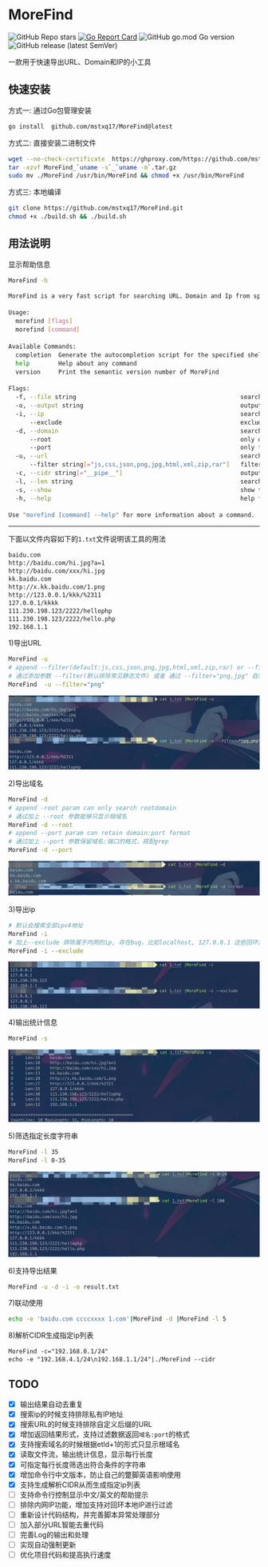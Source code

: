 # MoreFind
![GitHub Repo stars](https://img.shields.io/github/stars/mstxq17/morefind?style=social) [![Go Report Card](https://goreportcard.com/badge/github.com/mstxq17/MoreFind)](https://goreportcard.com/report/github.com/mstxq17/MoreFind) ![GitHub go.mod Go version](https://img.shields.io/github/go-mod/go-version/mstxq17/MoreFind) ![GitHub release (latest SemVer)](https://img.shields.io/github/v/release/mstxq17/MoreFind)

一款用于快速导出URL、Domain和IP的小工具


## 快速安装
方式一: 通过Go包管理安装
```bash
go install  github.com/mstxq17/MoreFind@latest
```
方式二: 直接安装二进制文件
```bash
wget --no-check-certificate  https://ghproxy.com/https://github.com/mstxq17/MoreFind/releases/download/v1.3.3/MoreFind_`uname -s`_`uname -m`.tar.gz
tar -xzvf MoreFind_`uname -s`_`uname -m`.tar.gz
sudo mv ./MoreFind /usr/bin/MoreFind && chmod +x /usr/bin/MoreFind
```

方式三: 本地编译
```bash
git clone https://github.com/mstxq17/MoreFind.git
chmod +x ./build.sh && ./build.sh
```

## 用法说明
显示帮助信息
```bash
MoreFind -h
```
```bash
MoreFind is a very fast script for searching URL、Domain and Ip from specified stream

Usage:
  morefind [flags]
  morefind [command]

Available Commands:
  completion  Generate the autocompletion script for the specified shell
  help        Help about any command
  version     Print the semantic version number of MoreFind

Flags:
  -f, --file string                                              search the info in specified file(指定输入文件)
  -o, --output string                                            output the result to specified file(指定输出文件)
  -i, --ip                                                       search ip from stdin or file(搜索IP)
      --exclude                                                  exclude internal/private segment of ip when searching ip(排除内网IP)
  -d, --domain                                                   search domain from stdin or file(搜索域名)
      --root                                                     only output the rootDomain when searching domain(只显示主域名)
      --port                                                     only filter out domain:port (保留域名和端口)
  -u, --url                                                      search url from stdin or file(搜索URL)
      --filter string[="js,css,json,png,jpg,html,xml,zip,rar"]   filter url with some useless ext(排除指定后缀的URL)
  -c, --cidr string[="__pipe__"]                                 output the specified cidr ip list (输出指定CIDR范围内的所有IP)
  -l, --len string                                               search specify the length of string, "-l 35" == "-l 0-35" (输出指定长度的行)
  -s, --show                                                     show the length of each line and summaries(输出统计信息)
  -h, --help                                                     help for morefind

Use "morefind [command] --help" for more information about a command.
```

----

下面以文件内容如下的`1.txt`文件说明该工具的用法

```
baidu.com
http://baidu.com/hi.jpg?a=1
http://baidu.com/xxx/hi.jpg
kk.baidu.com
http://x.kk.baidu.com/1.png
http://123.0.0.1/kkk/%2311
127.0.0.1/kkkk
111.230.198.123/2222/hellophp
111.230.198.123/2222/hello.php
192.168.1.1
```

1)导出URL

```bash
MoreFind -u
# append --filter(default:js,css,json,png,jpg,html,xml,zip,rar) or --filter="png,jpg,xls,custom..."
# 通过添加参数 --filter(默认排除常见静态文件) 或者 通过 --filter="png,jpg" 自定义需要排除的后缀
MoreFind  -u --filter="png"
```

![image-20221221224536047](README.assets/image-20221221224536047.png)

2)导出域名

```bash
MoreFind -d
# append -root param can only search rootdomain
# 通过加上 --root 参数能够只显示根域名
MoreFind -d --root
# append --port param can retain domain:port format
# 通过加上 --port 参数保留域名:端口的格式，搭配grep
MoreFind -d --port
```

![image-20221221224723254](README.assets/image-20221221224723254.png)

3)导出ip

```bash
# 默认会搜索全部ipv4地址
MoreFind -i
# 加上--exclude 排除属于内网的ip, 存在bug，比如localhost, 127.0.0.1 这些回环ip没排除
MoreFind -i --exclude
```

![image-20221221224936530](README.assets/image-20221221224936530.png)

4)输出统计信息

```bash
MoreFind -s
```

![image-20221221225135745](README.assets/image-20221221225135745.png)

5)筛选指定长度字符串

```bash
MoreFind -l 35 
MoreFind -l 0-35
```

![image-20221221225220822](README.assets/image-20221221225220822.png)

6)支持导出结果

```bash
MoreFind -u -d -i -o result.txt
```

7)联动使用

```bash
echo -e 'baidu.com ccccxxxx 1.com'|MoreFind -d |MoreFind -l 5  
```

8)解析CIDR生成指定ip列表
```azure
MoreFind -c="192.168.0.1/24"
echo -e "192.168.4.1/24\n192.168.1.1/24"|./MoreFind --cidr
```


## TODO

- [x] 输出结果自动去重复
- [x] 搜索ip的时候支持排除私有IP地址
- [x] 搜索URL的时候支持排除自定义后缀的URL
- [x] 增加返回结果形式，支持过滤数据返回`域名:port`的格式
- [x] 支持搜索域名的时候根据etld+1的形式只显示根域名
- [x] 读取文件流，输出统计信息，显示每行长度
- [x] 可指定每行长度筛选出符合条件的字符串
- [x] 增加命令行中文版本，防止自己的蹩脚英语影响使用
- [x] 支持生成解析CIDR从而生成指定ip列表
- [ ] 支持命令行控制显示中文/英文的帮助提示
- [ ] 排除内网IP功能，增加支持对回环本地IP进行过滤
- [ ] 重新设计代码结构，并完善脚本异常处理部分
- [ ] 加入部分URL智能去重代码
- [ ] 完善Log的输出和处理
- [ ] 实现自动强制更新
- [ ] 优化项目代码和提高执行速度